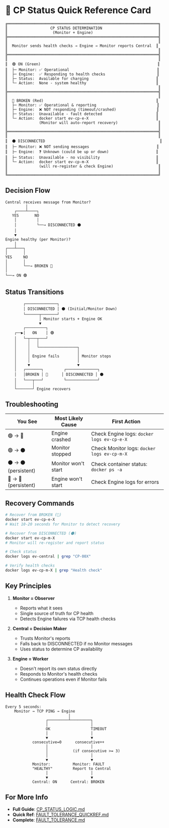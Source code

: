# 🎯 CP Status Quick Reference Card

```
╔═══════════════════════════════════════════════════════════════════╗
║                   CP STATUS DETERMINATION                         ║
║                    (Monitor + Engine)                             ║
╠═══════════════════════════════════════════════════════════════════╣
║                                                                   ║
║  Monitor sends health checks → Engine → Monitor reports Central  ║
║                                                                   ║
╠═══════════════════════════════════════════════════════════════════╣
║                                                                   ║
║  🟢 ON (Green)                                                    ║
║  ├─ Monitor: ✅ Operational                                       ║
║  ├─ Engine:  ✅ Responding to health checks                       ║
║  ├─ Status:  Available for charging                              ║
║  └─ Action:  None - system healthy                               ║
║                                                                   ║
╠═══════════════════════════════════════════════════════════════════╣
║                                                                   ║
║  🔴 BROKEN (Red)                                                  ║
║  ├─ Monitor: ✅ Operational & reporting                           ║
║  ├─ Engine:  ❌ NOT responding (timeout/crashed)                  ║
║  ├─ Status:  Unavailable - fault detected                        ║
║  └─ Action:  docker start ev-cp-e-X                              ║
║              (Monitor will auto-report recovery)                  ║
║                                                                   ║
╠═══════════════════════════════════════════════════════════════════╣
║                                                                   ║
║  ⚫ DISCONNECTED                                                   ║
║  ├─ Monitor: ❌ NOT sending messages                              ║
║  ├─ Engine:  ❓ Unknown (could be up or down)                     ║
║  ├─ Status:  Unavailable - no visibility                         ║
║  └─ Action:  docker start ev-cp-m-X                              ║
║              (will re-register & check Engine)                    ║
║                                                                   ║
╚═══════════════════════════════════════════════════════════════════╝
```

## Decision Flow

```
Central receives message from Monitor?
         │
    ┌────┴────┐
   YES       NO
    │         │
    │         └──→ DISCONNECTED ⚫
    │
    ▼
Engine healthy (per Monitor)?
    │
┌───┴───┐
│       │
YES     NO
│       │
│       └──→ BROKEN 🔴
│
└──→ ON 🟢
```

## Status Transitions

```
        ┌──────────────┐
        │ DISCONNECTED │ ⚫ (Initial/Monitor Down)
        └──────┬───────┘
               │ Monitor starts + Engine OK
               ▼
        ┌─────────┐
    ┌──▶│   ON    │ 🟢
    │   └─┬───┬───┘
    │     │   │
    │     │   └─────────────────┐
    │     │                     │
    │     │ Engine fails        │ Monitor stops
    │     │                     │
    │     ▼                     ▼
    │   ┌───────┐         ┌──────────────┐
    │   │BROKEN │ 🔴      │ DISCONNECTED │ ⚫
    │   └───┬───┘         └──────────────┘
    │       │
    └───────┘ Engine recovers
```

## Troubleshooting

| You See | Most Likely Cause | First Action |
|---------|-------------------|--------------|
| 🟢 → 🔴 | Engine crashed | Check Engine logs: `docker logs ev-cp-e-X` |
| 🟢 → ⚫ | Monitor stopped | Check Monitor logs: `docker logs ev-cp-m-X` |
| ⚫ → ⚫ (persistent) | Monitor won't start | Check container status: `docker ps -a` |
| 🔴 → 🔴 (persistent) | Engine won't start | Check Engine logs for errors |

## Recovery Commands

```bash
# Recover from BROKEN (🔴)
docker start ev-cp-e-X
# Wait 10-20 seconds for Monitor to detect recovery

# Recover from DISCONNECTED (⚫)
docker start ev-cp-m-X
# Monitor will re-register and report status

# Check status
docker logs ev-central | grep "CP-00X"

# Verify health checks
docker logs ev-cp-m-X | grep "Health check"
```

## Key Principles

1. **Monitor = Observer**
   - Reports what it sees
   - Single source of truth for CP health
   - Detects Engine failures via TCP health checks

2. **Central = Decision Maker**
   - Trusts Monitor's reports
   - Falls back to DISCONNECTED if no Monitor messages
   - Uses status to determine CP availability

3. **Engine = Worker**
   - Doesn't report its own status directly
   - Responds to Monitor's health checks
   - Continues operations even if Monitor fails

## Health Check Flow

```
Every 5 seconds:
    Monitor → TCP PING → Engine
                            │
                  ┌─────────┴─────────┐
                  │                   │
                  OK                  TIMEOUT
                  │                   │
                  ▼                   ▼
            consecutive=0      consecutive++
                  │                   │
                  │           (if consecutive >= 3)
                  │                   │
                  ▼                   ▼
            Monitor:          Monitor: FAULT
            "HEALTHY"         Report to Central
                  │                   │
                  ▼                   ▼
            Central: ON      Central: BROKEN
```

## For More Info

- **Full Guide**: [CP_STATUS_LOGIC.md](CP_STATUS_LOGIC.md)
- **Quick Ref**: [FAULT_TOLERANCE_QUICKREF.md](FAULT_TOLERANCE_QUICKREF.md)
- **Complete**: [FAULT_TOLERANCE.md](FAULT_TOLERANCE.md)
